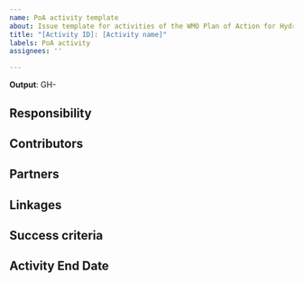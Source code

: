 ```yaml
---
name: PoA activity template
about: Issue template for activities of the WMO Plan of Action for Hydrology 2022-2030
title: "[Activity ID]: [Activity name]"
labels: PoA activity
assignees: ''

---
```


**Output**: GH-

## Responsibility

## Contributors

## Partners

## Linkages

## Success criteria

## Activity End Date
